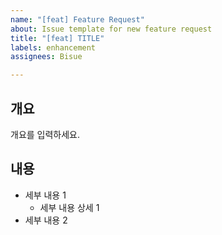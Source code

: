 ```yaml
---
name: "[feat] Feature Request"
about: Issue template for new feature request
title: "[feat] TITLE"
labels: enhancement
assignees: Bisue

---
```


## 개요

개요를 입력하세요.

## 내용

- 세부 내용 1
  - 세부 내용 상세 1
- 세부 내용 2
